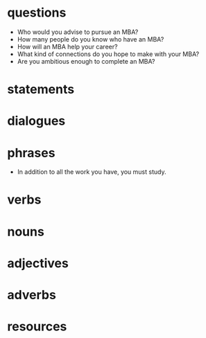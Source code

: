 # questions
- Who would you advise to pursue an MBA?
- How many people do you know who have an MBA?
- How will an MBA help your career?
- What kind of connections do you hope to make with your MBA?
- Are you ambitious enough to complete an MBA?
# statements
# dialogues

# phrases
- In addition to all the work you have, you must study.
# verbs

# nouns

# adjectives

# adverbs

# resources

